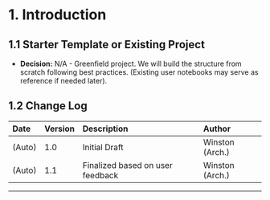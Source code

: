 # 1. Introduction

## 1.1 Starter Template or Existing Project

* **Decision:** N/A - Greenfield project. We will build the structure from scratch following best practices. (Existing user notebooks may serve as reference if needed later).

## 1.2 Change Log

| Date   | Version | Description                      | Author          |
| :----- | :------ | :------------------------------- | :-------------- |
| (Auto) | 1.0     | Initial Draft                    | Winston (Arch.) |
| (Auto) | 1.1     | Finalized based on user feedback | Winston (Arch.) |

---
